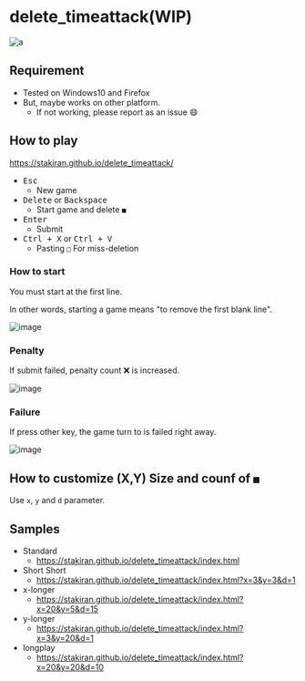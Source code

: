 # delete_timeattack(WIP)
![a](https://user-images.githubusercontent.com/23325839/152672885-9b9192f1-2275-41f4-bf43-556ed7ed6021.gif)

## Requirement
- Tested on Windows10 and Firefox
- But, maybe works on other platform.
    - If not working, please report as an issue :smile:

## How to play
https://stakiran.github.io/delete_timeattack/

- <kbd>Esc</kbd>
    - New game
- <kbd>Delete</kbd> or <kbd>Backspace</kbd>
    - Start game and delete `■`
- <kbd>Enter</kbd>
    - Submit
- <kbd>Ctrl + X</kbd> or <kbd>Ctrl + V</kbd>
    - Pasting `□` For miss-deletion

### How to start
You must start at the first line.

In other words, starting a game means "to remove the first blank line".

![image](https://user-images.githubusercontent.com/23325839/153512125-0dc9568f-362b-4216-9cb1-dfbfcbf7be7c.png)

### Penalty
If submit failed, penalty count ❌ is increased.

![image](https://user-images.githubusercontent.com/23325839/153513897-d41ad30f-79c7-4817-b555-c191feb8df44.png)

### Failure
If press other key, the game turn to is failed right away.

![image](https://user-images.githubusercontent.com/23325839/153513956-ecb18fa0-d442-42e7-a3d6-8f42566cb019.png)

## How to customize (X,Y) Size and counf of `■`
Use `x`, `y` and `d` parameter.

## Samples
- Standard
    - https://stakiran.github.io/delete_timeattack/index.html
- Short Short
    - https://stakiran.github.io/delete_timeattack/index.html?x=3&y=3&d=1
- x-longer
    - https://stakiran.github.io/delete_timeattack/index.html?x=20&y=5&d=15
- y-longer
    - https://stakiran.github.io/delete_timeattack/index.html?x=3&y=20&d=1
- longplay
    - https://stakiran.github.io/delete_timeattack/index.html?x=20&y=20&d=10
